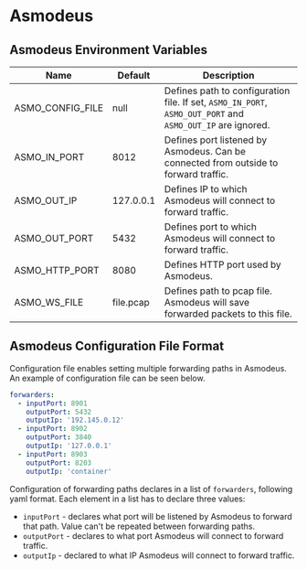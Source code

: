 # Asmodeus

## Asmodeus Environment Variables

Name | Default | Description |
--- | --- | --- |
ASMO_CONFIG_FILE | null | Defines path to configuration file. If set, `ASMO_IN_PORT`, `ASMO_OUT_PORT` and `ASMO_OUT_IP` are ignored.
ASMO_IN_PORT | 8012 | Defines port listened by Asmodeus. Can be connected from outside to forward traffic.
ASMO_OUT_IP | 127.0.0.1 | Defines IP to which Asmodeus will connect to forward traffic.
ASMO_OUT_PORT | 5432 | Defines port to which Asmodeus will connect to forward traffic.
ASMO_HTTP_PORT | 8080 | Defines HTTP port used by Asmodeus.
ASMO_WS_FILE | file.pcap | Defines path to pcap file. Asmodeus will save forwarded packets to this file.

## Asmodeus Configuration File Format

Configuration file enables setting multiple forwarding paths in Asmodeus. An example of configuration file can be seen below.

```yaml
forwarders:
  - inputPort: 8901
    outputPort: 5432
    outputIp: '192.145.0.12'
  - inputPort: 8902
    outputPort: 3840
    outputIp: '127.0.0.1'
  - inputPort: 8903
    outputPort: 8203
    outputIp: 'container'
```

Configuration of forwarding paths declares in a list of `forwarders`, following yaml format. Each element in a list has to declare three values:
* `inputPort` - declares what port will be listened by Asmodeus to forward that path. Value can't be repeated between forwarding paths.
* `outputPort` - declares to what port Asmodeus will connect to forward traffic.
* `outputIp` - declared to what IP Asmodeus will connect to forward traffic.